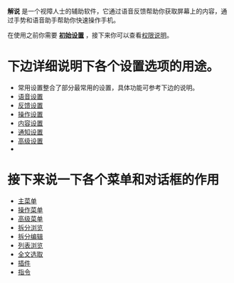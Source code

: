 **解说** 是一个视障人士的辅助软件，它通过语音反馈帮助你获取屏幕上的内容，通过手势和语音助手帮助你快速操作手机。

在使用之前你需要 **[初始设置](初始设置.md)** ，接下来你可以查看[权限说明](权限说明.md)。

# 下边详细说明下各个设置选项的用途。
- 常用设置整合了部分最常用的设置，具体功能可参考下边的说明。
- [语音设置](语音设置.md)
- [反馈设置](反馈设置.md)
- [操作设置](操作设置.md)
- [内容设置](内容设置.md)
- [通知设置](通知设置.md)
- [高级设置](高级设置.md)
- 
# 接下来说一下各个菜单和对话框的作用
- [主菜单](主菜单.md)
- [操作菜单](操作菜单.md)
- [高级菜单](高级菜单.md)
- [拆分浏览](拆分浏览.md)
- [拆分编辑](拆分编辑.md)
- [列表浏览](列表浏览.md)
- [全文选取](全文选取.md)
- [插件](插件.md)
- [指令](指令.md)
